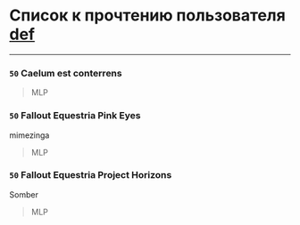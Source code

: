 # Список к прочтению пользователя [def](https://plus.google.com/107596831399094814318)
---

### `50` Caelum est conterrens
> MLP

### `50` Fallout Equestria Pink Eyes
mimezinga
> MLP

### `50` Fallout Equestria Project Horizons
Somber
> MLP

